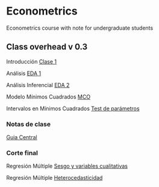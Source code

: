 # Econometrics
Econometrics course with note for undergraduate students

## Class overhead v 0.3

Introducción [Clase 1](https://keynes37.github.io/Econometrics/Class/Class00/Class00.html#1)

Análisis [EDA 1](https://keynes37.github.io/Econometrics/Class/Class01/Class01.html#1)

Análisis Inferencial [EDA 2](https://keynes37.github.io/Econometrics/Class/Class02/Class02.html#1)

Modelo Mínimos Cuadrados [MCO](https://keynes37.github.io/Econometrics/Class/Class03/Class03.html#1)

Intervalos en Mínimos Cuadrados [Test de parámetros](https://keynes37.github.io/Econometrics/Class/Class04/Class04.html#1)


### Notas de clase

[Guia Central](https://keynes37.github.io/Econometrics/Guia/_site/index.html)

### Corte final

Regresión Múltiple [Sesgo y variables cualitativas](https://keynes37.github.io/Econometrics/Class/Class06/Class06.html#1)

Regresión Múltiple [Heterocedasticidad](https://keynes37.github.io/Econometrics/Class/Class07/Class07.html#1)